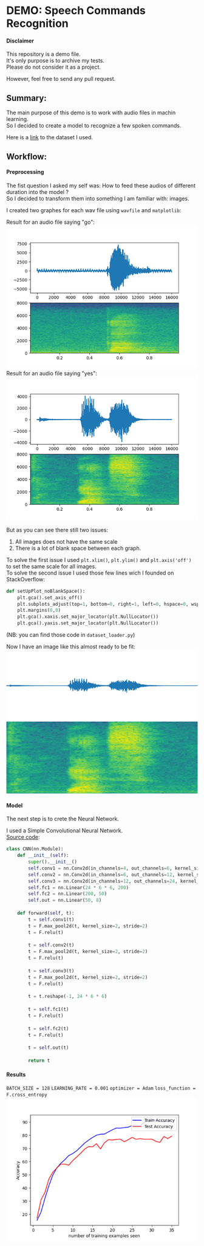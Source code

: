# DEMO: Speech Commands Recognition

#### Disclaimer
This repository is a demo file.<br>
It's only purpose is to archive my tests.<br>
Please do not consider it as a project.<br>

However, feel free to send any pull request.

## Summary:

The main purpose of this demo is to work with audio files in machin learning.<br>
So I decided to create a model to recognize a few spoken commands.

Here is a [link](https://arxiv.org/abs/1804.03209) to the dataset I used.

## Workflow:


#### Preprocessing
The fist question I asked my self was: How to feed these audios of different duration into the model ?<br>
So I decided to transform them into something I am familiar with: images.

I created two graphes for each wav file using `wavfile` and `matplotlib`:

Result for an audio file saying "go":<br>
<img src=".img/goImage.png"/><br>
Result for an audio file saying "yes":<br>
<img src=".img/yesImage.png"/>

But as you can see there still two issues:
1) All images does not have the same scale
2) There is a lot of blank space between each graph.

To solve the first issue I used `plt.xlim()`, `plt.ylim()` and `plt.axis('off')` to set the same scale for all images.<br>
To solve the second issue I used those few lines wich I founded on StackOverflow:
```py
def setUpPlot_noBlankSpace():
    plt.gca().set_axis_off()
    plt.subplots_adjust(top=1, bottom=0, right=1, left=0, hspace=0, wspace=0)
    plt.margins(0,0)
    plt.gca().xaxis.set_major_locator(plt.NullLocator())
    plt.gca().yaxis.set_major_locator(plt.NullLocator())
```
(NB: you can find those code in `dataset_loader.py`)

Now I have an image like this almost ready to be fit:<br>
<img src=".img/yesImageNoBlankSpace.png"/>

#### Model
The next step is to crete the Neural Network.

I used a Simple Convolutional Neural Network.<br>
[Source code](https://github.com/Thytu/miniSpeechCommands_Recognition/conv2d.py):
```py
class CNN(nn.Module):
    def __init__(self):
        super().__init__()
        self.conv1 = nn.Conv2d(in_channels=4, out_channels=6, kernel_size=3)
        self.conv2 = nn.Conv2d(in_channels=6, out_channels=12, kernel_size=3)
        self.conv3 = nn.Conv2d(in_channels=12, out_channels=24, kernel_size=3)
        self.fc1 = nn.Linear(24 * 6 * 6, 200)
        self.fc2 = nn.Linear(200, 50)
        self.out = nn.Linear(50, 8)

    def forward(self, t):
        t = self.conv1(t)
        t = F.max_pool2d(t, kernel_size=2, stride=2)
        t = F.relu(t)

        t = self.conv2(t)
        t = F.max_pool2d(t, kernel_size=2, stride=2)
        t = F.relu(t)

        t = self.conv3(t)
        t = F.max_pool2d(t, kernel_size=2, stride=2)
        t = F.relu(t)

        t = t.reshape(-1, 24 * 6 * 6)

        t = self.fc1(t)
        t = F.relu(t)

        t = self.fc2(t)
        t = F.relu(t)

        t = self.out(t)

        return t
```

#### Results


<code>BATCH_SIZE = 128</code>
<code>LEARNING_RATE = 0.001</code>
<code>optimizer = Adam</code>
<code>loss_function = F.cross_entropy<br></code>
<img src=".img/resultConv2d.png" />
